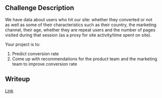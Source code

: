 ## Challenge Description
We have data about users who hit our site: whether they converted or not as well as some of their characteristics such as their country, the marketing channel, their age, whether they are repeat users and the number of pages visited during that session (as a proxy for site activity/time spent on site).

Your project is to:
1. Predict conversion rate
2. Come up with recommendations for the product team and the marketing team to improve conversion rate

## Writeup

[Link](writeup.md)
